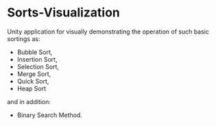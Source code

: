 # Sorts-Visualization

Unity application for visually demonstrating the operation of such basic sortings as:
<ul>
  <li>Bubble Sort, </li>
  <li>Insertion Sort, </li>
  <li>Selection Sort, </li>
  <li>Merge Sort, </li>
  <li>Quick Sort, </li>
  <li>Heap Sort </li>
</ul>
  and in addition:
  <p>
<ul>
  <li>Binary Search Method.</li>
</ul>
